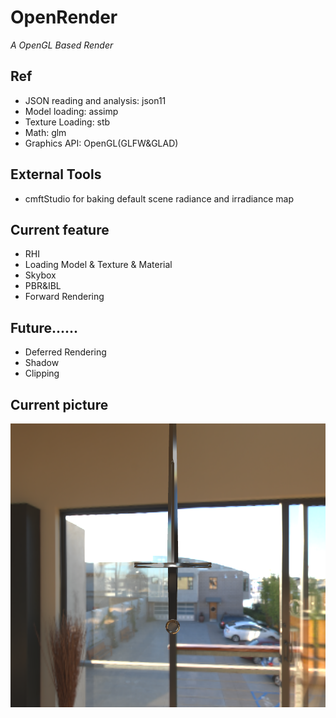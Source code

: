 ﻿# OpenRender

*A OpenGL Based Render*

## Ref

- JSON reading and analysis: json11
- Model loading: assimp
- Texture Loading: stb
- Math: glm
- Graphics API: OpenGL(GLFW&GLAD)

## External Tools
- cmftStudio for baking default scene radiance and irradiance map

## Current feature

- RHI
- Loading Model & Texture & Material
- Skybox
- PBR&IBL
- Forward Rendering

## Future......

- Deferred Rendering
- Shadow
- Clipping

## Current picture
![](./DefaultScene.png)
